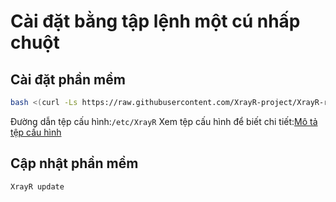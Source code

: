 # Cài đặt bằng tập lệnh một cú nhấp chuột

## Cài đặt phần mềm

```bash
bash <(curl -Ls https://raw.githubusercontent.com/XrayR-project/XrayR-release/master/install.sh)
```

Đường dẫn tệp cấu hình:`/etc/XrayR` Xem tệp cấu hình để biết chi tiết:[Mô tả tệp cấu hình](../../xrayr-pei-zhi-wen-jian-shuo-ming/config.md)

## Cập nhật phần mềm

```bash
XrayR update
```

